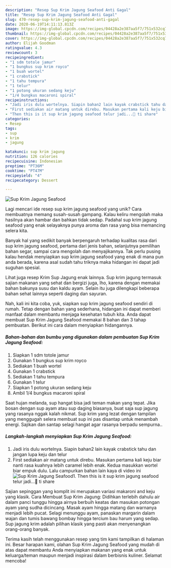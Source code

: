 ```yaml
---
description: "Resep Sup Krim Jagung Seafood Anti Gagal"
title: "Resep Sup Krim Jagung Seafood Anti Gagal"
slug: 470-resep-sup-krim-jagung-seafood-anti-gagal
date: 2020-06-19T14:11:13.813Z
image: https://img-global.cpcdn.com/recipes/04428a2e387aa5f7/751x532cq70/sup-krim-jagung-seafood-foto-resep-utama.jpg
thumbnail: https://img-global.cpcdn.com/recipes/04428a2e387aa5f7/751x532cq70/sup-krim-jagung-seafood-foto-resep-utama.jpg
cover: https://img-global.cpcdn.com/recipes/04428a2e387aa5f7/751x532cq70/sup-krim-jagung-seafood-foto-resep-utama.jpg
author: Elijah Goodman
ratingvalue: 4.3
reviewcount: 3
recipeingredient:
- "1 sdm totole jamur"
- "1 bungkus sup krim royco"
- "1 buah wortel"
- "1 crabstick"
- "1 tahu tempura"
- "1 telur"
- "1 potong ukuran sedang keju"
- "1/4 bungkus macaroni spiral"
recipeinstructions:
- "Jadi iris dulu wortelnya. Siapin bahan2 lain kayak crabstick tahu dan jangan lupa keju dan telur"
- "First sediakan air matang untuk direbu. Masukan pertama kali keju biar nanti rasa kuahnya lebih caramel lebih enak. Kedua masukkan wortel biar empuk dulu. Lalu campurkan bahan lain kaya di video ini"
- "Then this is it sup krim jagung seafood telur jadi...🤍 ti share"
categories:
- Resep
tags:
- sup
- krim
- jagung

katakunci: sup krim jagung 
nutrition: 126 calories
recipecuisine: Indonesian
preptime: "PT36M"
cooktime: "PT47M"
recipeyield: "4"
recipecategory: Dessert

---
```



![Sup Krim Jagung Seafood](https://img-global.cpcdn.com/recipes/04428a2e387aa5f7/751x532cq70/sup-krim-jagung-seafood-foto-resep-utama.jpg)

Lagi mencari ide resep sup krim jagung seafood yang unik? Cara membuatnya memang susah-susah gampang. Kalau keliru mengolah maka hasilnya akan hambar dan bahkan tidak sedap. Padahal sup krim jagung seafood yang enak selayaknya punya aroma dan rasa yang bisa memancing selera kita.

Banyak hal yang sedikit banyak berpengaruh terhadap kualitas rasa dari sup krim jagung seafood, pertama dari jenis bahan, selanjutnya pemilihan bahan segar, sampai cara mengolah dan menyajikannya. Tak perlu pusing kalau hendak menyiapkan sup krim jagung seafood yang enak di mana pun anda berada, karena asal sudah tahu triknya maka hidangan ini dapat jadi suguhan spesial.

Lihat juga resep Krim Sup Jagung enak lainnya. Sup krim jagung termasuk sajian makanan yang sehat dan bergizi juga, lho, karena dengan memakai bahan bakunya susu dan kaldu ayam. Selain itu juga dilengkapi beberapa bahan sehat lainnya seperti daging dan sayuran.


Nah, kali ini kita coba, yuk, siapkan sup krim jagung seafood sendiri di rumah. Tetap dengan bahan yang sederhana, hidangan ini dapat memberi manfaat dalam membantu menjaga kesehatan tubuh kita. Anda dapat membuat Sup Krim Jagung Seafood memakai 8 bahan dan 3 tahap pembuatan. Berikut ini cara dalam menyiapkan hidangannya.

<!--inarticleads1-->

##### Bahan-bahan dan bumbu yang digunakan dalam pembuatan Sup Krim Jagung Seafood:

1. Siapkan 1 sdm totole jamur
1. Gunakan 1 bungkus sup krim royco
1. Sediakan 1 buah wortel
1. Gunakan 1 crabstick
1. Sediakan 1 tahu tempura
1. Gunakan 1 telur
1. Siapkan 1 potong ukuran sedang keju
1. Ambil 1/4 bungkus macaroni spiral


Saat hujan melanda, sup hangat bisa jadi teman makan yang tepat. Jika bosan dengan sup ayam atau sup daging biasanya, buat saja sup jagung yang rasanya nggak kalah nikmat. Sup krim yang lezat dengan tampilan yang menggugah selera membuat sup ini pas disantap untuk menambah energi. Sajikan dan santap selagi hangat agar rasanya berpadu sempurna.. 

<!--inarticleads2-->

##### Langkah-langkah menyiapkan Sup Krim Jagung Seafood:

1. Jadi iris dulu wortelnya. Siapin bahan2 lain kayak crabstick tahu dan jangan lupa keju dan telur
1. First sediakan air matang untuk direbu. Masukan pertama kali keju biar nanti rasa kuahnya lebih caramel lebih enak. Kedua masukkan wortel biar empuk dulu. Lalu campurkan bahan lain kaya di video ini
<img src="//assets-global.cpcdn.com/assets/icons/button_play-2c75c40dde080a61004c1f40b05d8f140eaff45d7e9e6481dc71c63d2e7c4909.png" alt="Sup Krim Jagung Seafood">1. Then this is it sup krim jagung seafood telur jadi...🤍 ti share


Sajian sepinggan yang komplit ini merupakan variasi makaroni and keju yang klasik. Cara Membuat Sup Krim Jagung: Didihkan terlebih dahulu air dalam panci tunggu hingga airnya berbuih keatas dan masukan potongan ayam yang sudha dicincang. Masak ayam hingga matang dan warnanya menjadi lebih pucat. Selagi menunggu ayam, panaskan margarin dalam wajan dan tumis bawang bombay hingga tercium bau harum yang sedap. Sup jagung krim adalah pilihan klasik yang pasti akan menyenangkan orang-orang banyak. 

Terima kasih telah menggunakan resep yang tim kami tampilkan di halaman ini. Besar harapan kami, olahan Sup Krim Jagung Seafood yang mudah di atas dapat membantu Anda menyiapkan makanan yang enak untuk keluarga/teman maupun menjadi inspirasi dalam berbisnis kuliner. Selamat mencoba!
